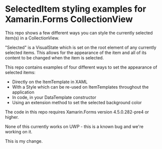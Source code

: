 # SelectedItem styling examples for Xamarin.Forms CollectionView

This repo shows a few different ways you can style the currently selected item(s) in a CollectionView. 

"Selected" is a VisualState which is set on the root element of any currently selected items. This allows for the appearance of the item and all of its content to be changed when the item is selected. 

This repo contains examples of four different ways to set the appearance of selected items:

- Directly on the ItemTemplate in XAML
- With a Style which can be re-used on ItemTemplates throughout the application
- In code, in your DataTemplate constructor
- Using an extension method to set the selected background color

The code in this repo requires Xamarin.Forms version 4.5.0.282-pre4 or higher. 

None of this currently works on UWP - this is a known bug and we're working on it. 


This is my change.
